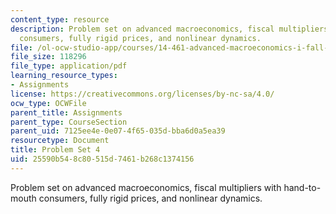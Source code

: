 ```yaml
---
content_type: resource
description: Problem set on advanced macroeconomics, fiscal multipliers with hand-to-mouth
  consumers, fully rigid prices, and nonlinear dynamics.
file: /ol-ocw-studio-app/courses/14-461-advanced-macroeconomics-i-fall-2012/25590b548c80515d7461b268c1374156_MIT14_461F12_pset4.pdf
file_size: 118296
file_type: application/pdf
learning_resource_types:
- Assignments
license: https://creativecommons.org/licenses/by-nc-sa/4.0/
ocw_type: OCWFile
parent_title: Assignments
parent_type: CourseSection
parent_uid: 7125ee4e-0e07-4f65-035d-bba6d0a5ea39
resourcetype: Document
title: Problem Set 4
uid: 25590b54-8c80-515d-7461-b268c1374156
---
```

Problem set on advanced macroeconomics, fiscal multipliers with hand-to-mouth consumers, fully rigid prices, and nonlinear dynamics.